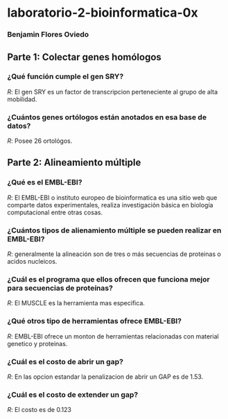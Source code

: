 # laboratorio-2-bioinformatica-0x
### Benjamin Flores Oviedo

## Parte 1: Colectar genes homólogos

### ¿Qué función cumple el gen SRY?
_R_: El gen SRY es un factor de transcripcion perteneciente al grupo de alta mobilidad.

### ¿Cuántos genes ortólogos están anotados en esa base de datos?
_R_: Posee 26 ortológos.

## Parte 2: Alineamiento múltiple

### ¿Qué es el EMBL-EBI?
_R_: El EMBL-EBI o instituto europeo de bioinformatica es una sitio web que comparte datos experimentales, realiza investigación básica en biología computacional entre otras cosas.
  
### ¿Cuántos tipos de alienamiento múltiple se pueden realizar en EMBL-EBI?
_R_: generalmente la alineación son de tres o más secuencias de proteinas o acidos nucleicos.

### ¿Cuál es el programa que ellos ofrecen que funciona mejor para secuencias de proteínas?
_R_: El MUSCLE es la herramienta mas especifica. 
  
### ¿Qué otros tipo de herramientas ofrece EMBL-EBI?
_R_: EMBL-EBI ofrece un monton de herramientas relacionadas con material genetico y proteinas.

### ¿Cuál es el costo de abrir un gap?
_R_: En las opcion estandar la penalizacion de abrir un GAP es de 1.53.
### ¿Cuál es el costo de extender un gap?
_R_: El costo es de 0.123
